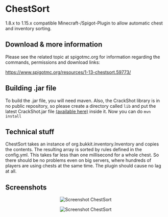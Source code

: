 # ChestSort
1.8.x to 1.15.x compatible Minecraft-/Spigot-Plugin to allow automatic chest and inventory sorting.

## Download & more information
Please see the related topic at spigotmc.org for information regarding the commands, permissions and download links:

https://www.spigotmc.org/resources/1-13-chestsort.59773/

## Building .jar file
To build the .jar file, you will need maven. Also, the CrackShot library is in no public repository, so please create a directory called `lib` and put the latest CrackShot.jar file [(available here)](https://www.spigotmc.org/resources/crackshot-guns.48301/) inside it. Now you can do `mvn install`

## Technical stuff
ChestSort takes an instance of org.bukkit.inventory.Inventory and copies the contents. The resulting array is sorted by rules defined in the config.yml. This takes far less than one millisecond for a whole chest. So there should be no problems even on big servers, where hundreds of players are using chests at the same time.
The plugin should cause no lag at all.

## Screenshots
<p align="center"><img src="https://www.spigotmc.org/attachments/chestsort-screen2-jpg.382332/" alt="Screenshot ChestSort" /></p>

<p align="center"><img src="https://proxy.spigotmc.org/389aa74fb5a6a5d49051e321525599ab729e0965?url=http%3A%2F%2Fapi.jeff-media.de%2Fchestsort%2Fspigotmc%2Fimg%2Fchestsort7.6.gifg" alt="Screenshot ChestSort" /></p>

